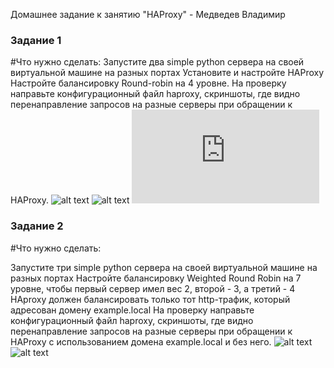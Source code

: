  Домашнее задание к занятию "HAProxy" - Медведев Владимир


### Задание 1

#Что нужно сделать:
Запустите два simple python сервера на своей виртуальной машине на разных портах
Установите и настройте HAProxy
Настройте балансировку Round-robin на 4 уровне.
На проверку направьте конфигурационный файл haproxy, скриншоты, где видно перенаправление запросов на разные серверы при обращении к HAProxy.
![alt text](https://github.com/vladimir-medvedev/dz_Gitlab/blob/main/HAP1.1.png)
![alt text](https://github.com/vladimir-medvedev/dz_Gitlab/blob/main/HAP1.2.png)
![alt text](https://github.com/vladimir-medvedev/dz_Gitlab/blob/main/HAP1.1.txt)


### Задание 2

#Что нужно сделать:

Запустите три simple python сервера на своей виртуальной машине на разных портах
Настройте балансировку Weighted Round Robin на 7 уровне, чтобы первый сервер имел вес 2, второй - 3, а третий - 4
HAproxy должен балансировать только тот http-трафик, который адресован домену example.local
На проверку направьте конфигурационный файл haproxy, скриншоты, где видно перенаправление запросов на разные серверы при обращении к HAProxy c использованием домена example.local и без него.
![alt text](https://github.com/vladimir-medvedev/dz_Gitlab/blob/main/Pipeline.png)
![alt text](https://github.com/vladimir-medvedev/dz_Gitlab/blob/main/gitlab-ci.png)
